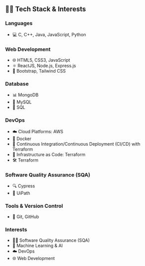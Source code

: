 ## 👩‍💻 Tech Stack & Interests

### Languages
- 💻 C, C++, Java, JavaScript, Python

### Web Development
- 🌐 HTML5, CSS3, JavaScript
- ⚛️ ReactJS, Node.js, Express.js
- 🎨 Bootstrap, Tailwind CSS

### Database
- 📊 MongoDB
- 🐬 MySQL
- 📜 SQL

### DevOps
- ☁️ Cloud Platforms: AWS
- 🐳 Docker
- 🚀 Continuous Integration/Continuous Deployment (CI/CD) with Terraform
- 🧩 Infrastructure as Code: Terraform
- 🛠️ Terraform

### Software Quality Assurance (SQA)
- 🔍 Cypress
- 🤖 UiPath

### Tools & Version Control
- 🧰 Git, GitHub

### Interests
- 🕵️‍♀️ Software Quality Assurance (SQA)
- 🤖 Machine Learning & AI
- ☁️ DevOps
- 🌐 Web Development

<!---
SafaMaqbool/SafaMaqbool is a ✨ special ✨ repository because its `README.md` (this file) appears on your GitHub profile.
You can click the Preview link to take a look at your changes.
--->
